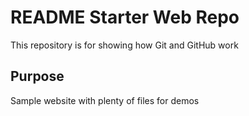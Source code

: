 # README Starter Web Repo

This repository is for showing how Git and GitHub work

## Purpose

Sample website with plenty of files for demos
